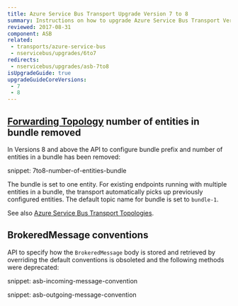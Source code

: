 ```yaml
---
title: Azure Service Bus Transport Upgrade Version 7 to 8
summary: Instructions on how to upgrade Azure Service Bus Transport Version 7 to 8.
reviewed: 2017-08-31
component: ASB
related:
 - transports/azure-service-bus
 - nservicebus/upgrades/6to7
redirects:
 - nservicebus/upgrades/asb-7to8
isUpgradeGuide: true
upgradeGuideCoreVersions:
 - 7
 - 8
---
```



## [Forwarding Topology](/transports/azure-service-bus/topologies/) number of entities in bundle removed

In Versions 8 and above the API to configure bundle prefix and number of entities in a bundle has been removed:

snippet: 7to8-number-of-entities-bundle

The bundle is set to one entity. For existing endpoints running with multiple entities in a bundle, the transport automatically picks up previously configured entities. The default topic name for bundle is set to `bundle-1`.

See also [Azure Service Bus Transport Topologies](/transports/azure-service-bus/topologies/).


## BrokeredMessage conventions

API to specify how the `BrokeredMessage` body is stored and retrieved by overriding the default conventions is obsoleted and the following methods were deprecated:

snippet: asb-incoming-message-convention

snippet: asb-outgoing-message-convention